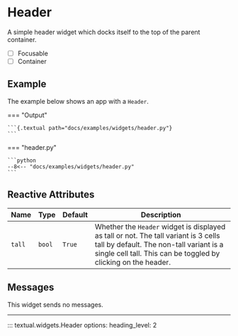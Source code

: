 # Header

A simple header widget which docks itself to the top of the parent container.

- [ ] Focusable
- [ ] Container

## Example

The example below shows an app with a `Header`.

=== "Output"

    ```{.textual path="docs/examples/widgets/header.py"}
    ```

=== "header.py"

    ```python
    --8<-- "docs/examples/widgets/header.py"
    ```

## Reactive Attributes

| Name   | Type   | Default | Description                                                                                                                                                                                      |
| ------ | ------ | ------- | ------------------------------------------------------------------------------------------------------------------------------------------------------------------------------------------------ |
| `tall` | `bool` | `True`  | Whether the `Header` widget is displayed as tall or not. The tall variant is 3 cells tall by default. The non-tall variant is a single cell tall. This can be toggled by clicking on the header. |

## Messages

This widget sends no messages.

---


::: textual.widgets.Header
    options:
      heading_level: 2
